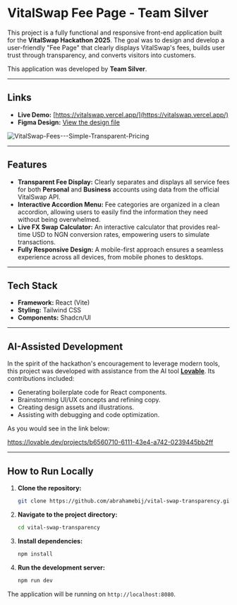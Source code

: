 # VitalSwap Fee Page - Team Silver

This project is a fully functional and responsive front-end application built for the **VitalSwap Hackathon 2025**. The goal was to design and develop a user-friendly "Fee Page" that clearly displays VitalSwap's fees, builds user trust through transparency, and converts visitors into customers.

This application was developed by **Team Silver**.

-----

## Links

  * **Live Demo:** [https://vitalswap.vercel.app/](https://vitalswap.vercel.app/)
  * **Figma Design:** [View the design file](https://www.figma.com/design/woZ1CWz0wo2zm3lhW1gEgi/VitalSwap-Hackathon-2025?node-id=0-1&t=4WArid5ihOk7s1L5-1)

![VitalSwap-Fees---Simple-Transparent-Pricing](https://github.com/user-attachments/assets/2fd9094c-12ed-44cf-bf66-f350594e5a26)

-----

## Features

  * **Transparent Fee Display:** Clearly separates and displays all service fees for both **Personal** and **Business** accounts using data from the official VitalSwap API.
  * **Interactive Accordion Menu:** Fee categories are organized in a clean accordion, allowing users to easily find the information they need without being overwhelmed.
  * **Live FX Swap Calculator:** An interactive calculator that provides real-time USD to NGN conversion rates, empowering users to simulate transactions.
  * **Fully Responsive Design:** A mobile-first approach ensures a seamless experience across all devices, from mobile phones to desktops.

-----

## Tech Stack

  * **Framework:** React (Vite)
  * **Styling:** Tailwind CSS
  * **Components:** Shadcn/UI

-----

## AI-Assisted Development

In the spirit of the hackathon's encouragement to leverage modern tools, this project was developed with assistance from the AI tool **[Lovable](https://lovable.dev)**. Its contributions included:

  * Generating boilerplate code for React components.
  * Brainstorming UI/UX concepts and refining copy.
  * Creating design assets and illustrations.
  * Assisting with debugging and code optimization.

As you would see in the link below: 

https://lovable.dev/projects/b6560710-6111-43e4-a742-0239445bb2ff

-----

## How to Run Locally

1.  **Clone the repository:**

    ```bash
    git clone https://github.com/abrahamebij/vital-swap-transparency.git
    ```

2.  **Navigate to the project directory:**

    ```bash
    cd vital-swap-transparency
    ```

3.  **Install dependencies:**

    ```bash
    npm install
    ```

4.  **Run the development server:**

    ```bash
    npm run dev
    ```

The application will be running on `http://localhost:8080`.
